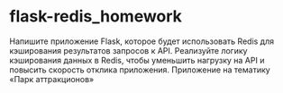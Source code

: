 # flask-redis_homework
Напишите приложение Flask, которое будет использовать Redis для кэширования результатов запросов к API. Реализуйте логику кэширования данных в Redis, чтобы уменьшить нагрузку на API и повысить скорость отклика приложения. Приложение на тематику «Парк аттракционов»
